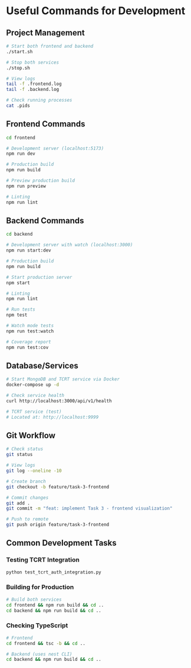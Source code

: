 # Useful Commands for Development

## Project Management
```bash
# Start both frontend and backend
./start.sh

# Stop both services
./stop.sh

# View logs
tail -f .frontend.log
tail -f .backend.log

# Check running processes
cat .pids
```

## Frontend Commands
```bash
cd frontend

# Development server (localhost:5173)
npm run dev

# Production build
npm run build

# Preview production build
npm run preview

# Linting
npm run lint
```

## Backend Commands
```bash
cd backend

# Development server with watch (localhost:3000)
npm run start:dev

# Production build
npm run build

# Start production server
npm start

# Linting
npm run lint

# Run tests
npm test

# Watch mode tests
npm run test:watch

# Coverage report
npm run test:cov
```

## Database/Services
```bash
# Start MongoDB and TCRT service via Docker
docker-compose up -d

# Check service health
curl http://localhost:3000/api/v1/health

# TCRT service (test)
# Located at: http://localhost:9999
```

## Git Workflow
```bash
# Check status
git status

# View logs
git log --oneline -10

# Create branch
git checkout -b feature/task-3-frontend

# Commit changes
git add .
git commit -m "feat: implement Task 3 - frontend visualization"

# Push to remote
git push origin feature/task-3-frontend
```

## Common Development Tasks

### Testing TCRT Integration
```bash
python test_tcrt_auth_integration.py
```

### Building for Production
```bash
# Build both services
cd frontend && npm run build && cd ..
cd backend && npm run build && cd ..
```

### Checking TypeScript
```bash
# Frontend
cd frontend && tsc -b && cd ..

# Backend (uses nest CLI)
cd backend && npm run build && cd ..
```
